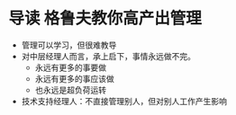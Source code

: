 # 导读 格鲁夫教你高产出管理

- 管理可以学习，但很难教导
- 对中层经理人而言，承上启下，事情永远做不完。
  - 永远有更多的事要做
  - 永远有更多的事应该做
  - 也永远是超负荷运转
- 技术支持经理人：不直接管理别人，但对别人工作产生影响


